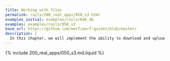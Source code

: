 ```yaml
---
title: Working with files
permalink: rails/200_real_apps/050_s3.html
examples_initial: examples/rails/040_db
examples: examples/rails/050_s3
base_url: https://github.com/werf/werf-guides/blob/master/
description: |
  In this chapter, we will implement the ability to download and upload files in the application. In addition, we will discuss some aspects of working with files in Kubernetes and provide a practical example of using S3-compatible storage.
---
```


{% include 200_real_apps/050_s3.md.liquid %}
